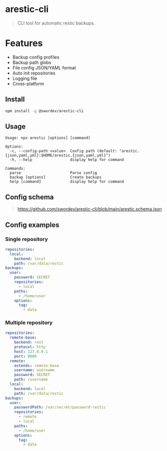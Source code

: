# arestic-cli
> CLI tool for automatic restic backups.

# Features
- Backup config profiles
- Backup path globs
- File config JSON/YAML format
- Auto init repositories
- Logging file
- Cross-platform

## Install

```sh
npm install -g @swordev/arestic-cli
```

## Usage

```
Usage: npx arestic [options] [command]

Options:
  -c, --config-path <value>  Config path (default: "arestic.{json,yaml,yml}:$HOME/arestic.{json,yaml,yml}")
  -h, --help                 display help for command

Commands:
  parse                      Parse config
  backup [options]           Create backups
  help [command]             display help for command
```

## Config schema

> https://github.com/swordev/arestic-cli/blob/main/arestic.schema.json

## Config examples

### Single repository

```yaml
repositories:
  local:
    backend: local
    path: /var/data/restic
backups:
  user:
    password: SECRET
    repositories:
      - local
    paths:
      - /home/user
    options:
      tag:
        - data
```

### Multiple repository

```yaml
repositories:
  remote-base:
    backend: rest
    protocol: http
    host: 127.0.0.1
    port: 8000
  remote:
    extends: remote-base
    username: username
    password: SECRET
    path: /username
  local:
    backend: local
    path: /var/data/restic
backups:
  user:
    passwordPath: /var/secret/password-restic
    repositories:
      - remote
      - local
    paths:
      - /home/user
    options:
      tag:
        - data
```